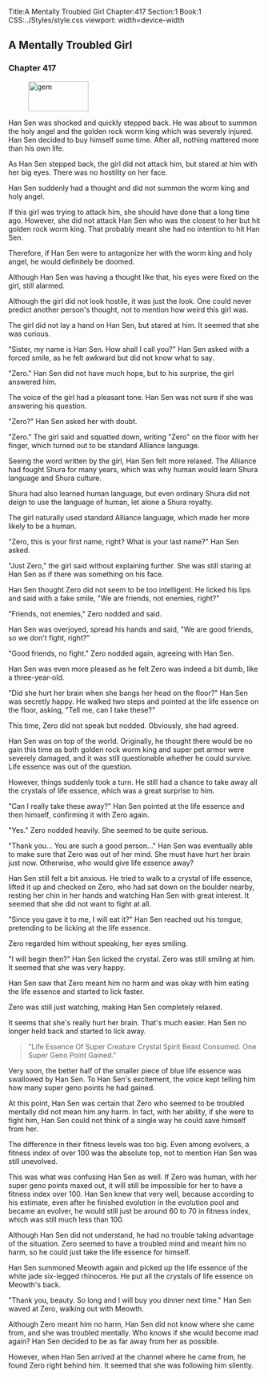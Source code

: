 Title:A Mentally Troubled Girl 
Chapter:417 
Section:1 
Book:1 
CSS:../Styles/style.css 
viewport: width=device-width
  
## A Mentally Troubled Girl
### Chapter 417 
<figure>
	<img src="../Images/gem.gif" alt="gem" id="gem" width="120" height="60" />
</figure>
  

  
  Han Sen was shocked and quickly stepped back. He was about to summon the holy angel and the golden rock worm king which was severely injured. Han Sen decided to buy himself some time. After all, nothing mattered more than his own life.

As Han Sen stepped back, the girl did not attack him, but stared at him with her big eyes. There was no hostility on her face.

Han Sen suddenly had a thought and did not summon the worm king and holy angel.

If this girl was trying to attack him, she should have done that a long time ago. However, she did not attack Han Sen who was the closest to her but hit golden rock worm king. That probably meant she had no intention to hit Han Sen.

Therefore, if Han Sen were to antagonize her with the worm king and holy angel, he would definitely be doomed.

Although Han Sen was having a thought like that, his eyes were fixed on the girl, still alarmed.

Although the girl did not look hostile, it was just the look. One could never predict another person's thought, not to mention how weird this girl was.

The girl did not lay a hand on Han Sen, but stared at him. It seemed that she was curious.

"Sister, my name is Han Sen. How shall I call you?" Han Sen asked with a forced smile, as he felt awkward but did not know what to say.

"Zero." Han Sen did not have much hope, but to his surprise, the girl answered him.

The voice of the girl had a pleasant tone. Han Sen was not sure if she was answering his question.

"Zero?" Han Sen asked her with doubt.

"Zero." The girl said and squatted down, writing "Zero" on the floor with her finger, which turned out to be standard Alliance language.

Seeing the word written by the girl, Han Sen felt more relaxed. The Alliance had fought Shura for many years, which was why human would learn Shura language and Shura culture.

Shura had also learned human language, but even ordinary Shura did not deign to use the language of human, let alone a Shura royalty.

The girl naturally used standard Alliance language, which made her more likely to be a human.

"Zero, this is your first name, right? What is your last name?" Han Sen asked.

"Just Zero," the girl said without explaining further. She was still staring at Han Sen as if there was something on his face.

Han Sen thought Zero did not seem to be too intelligent. He licked his lips and said with a fake smile, "We are friends, not enemies, right?"

"Friends, not enemies," Zero nodded and said.

Han Sen was overjoyed, spread his hands and said, "We are good friends, so we don't fight, right?"

"Good friends, no fight." Zero nodded again, agreeing with Han Sen.

Han Sen was even more pleased as he felt Zero was indeed a bit dumb, like a three-year-old.

"Did she hurt her brain when she bangs her head on the floor?" Han Sen was secretly happy. He walked two steps and pointed at the life essence on the floor, asking, "Tell me, can I take these?"

This time, Zero did not speak but nodded. Obviously, she had agreed.

Han Sen was on top of the world. Originally, he thought there would be no gain this time as both golden rock worm king and super pet armor were severely damaged, and it was still questionable whether he could survive. Life essence was out of the question.

However, things suddenly took a turn. He still had a chance to take away all the crystals of life essence, which was a great surprise to him.

"Can I really take these away?" Han Sen pointed at the life essence and then himself, confirming it with Zero again.

"Yes." Zero nodded heavily. She seemed to be quite serious.

"Thank you… You are such a good person…" Han Sen was eventually able to make sure that Zero was out of her mind. She must have hurt her brain just now. Otherwise, who would give life essence away?

Han Sen still felt a bit anxious. He tried to walk to a crystal of life essence, lifted it up and checked on Zero, who had sat down on the boulder nearby, resting her chin in her hands and watching Han Sen with great interest. It seemed that she did not want to fight at all.

"Since you gave it to me, I will eat it?" Han Sen reached out his tongue, pretending to be licking at the life essence.

Zero regarded him without speaking, her eyes smiling.

"I will begin then?" Han Sen licked the crystal. Zero was still smiling at him. It seemed that she was very happy.

Han Sen saw that Zero meant him no harm and was okay with him eating the life essence and started to lick faster.

Zero was still just watching, making Han Sen completely relaxed.

It seems that she's really hurt her brain. That's much easier. Han Sen no longer held back and started to lick away.

> "Life Essence Of Super Creature Crystal Spirit Beast Consumed. One Super Geno Point Gained."

Very soon, the better half of the smaller piece of blue life essence was swallowed by Han Sen. To Han Sen's excitement, the voice kept telling him how many super geno points he had gained.

At this point, Han Sen was certain that Zero who seemed to be troubled mentally did not mean him any harm. In fact, with her ability, if she were to fight him, Han Sen could not think of a single way he could save himself from her.

The difference in their fitness levels was too big. Even among evolvers, a fitness index of over 100 was the absolute top, not to mention Han Sen was still unevolved.

This was what was confusing Han Sen as well. If Zero was human, with her super geno points maxed out, it will still be impossible for her to have a fitness index over 100. Han Sen knew that very well, because according to his estimate, even after he finished evolution in the evolution pool and became an evolver, he would still just be around 60 to 70 in fitness index, which was still much less than 100.

Although Han Sen did not understand, he had no trouble taking advantage of the situation. Zero seemed to have a troubled mind and meant him no harm, so he could just take the life essence for himself.

Han Sen summoned Meowth again and picked up the life essence of the white jade six-legged rhinoceros. He put all the crystals of life essence on Meowth's back.

"Thank you, beauty. So long and I will buy you dinner next time." Han Sen waved at Zero, walking out with Meowth.

Although Zero meant him no harm, Han Sen did not know where she came from, and she was troubled mentally. Who knows if she would become mad again? Han Sen decided to be as far away from her as possible.

However, when Han Sen arrived at the channel where he came from, he found Zero right behind him. It seemed that she was following him silently.
